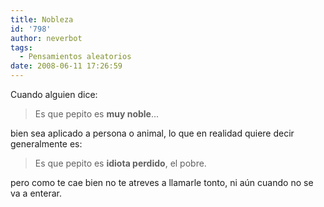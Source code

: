 ```yaml
---
title: Nobleza
id: '798'
author: neverbot
tags:
  - Pensamientos aleatorios
date: 2008-06-11 17:26:59
---
```


Cuando alguien dice:

> Es que pepito es **muy noble**...

bien sea aplicado a persona o animal, lo que en realidad quiere decir generalmente es:

> Es que pepito es **idiota perdido**, el pobre.

pero como te cae bien no te atreves a llamarle tonto, ni aún cuando no se va a enterar.
